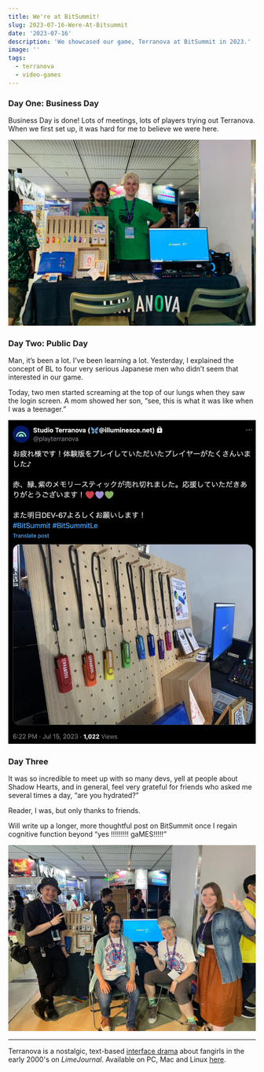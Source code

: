 ```yaml
---
title: We're at BitSummit!
slug: 2023-07-16-Were-At-Bitsummit
date: '2023-07-16'
description: 'We showcased our game, Terranova at BitSummit in 2023.'
image: ''
tags:
  - terranova
  - video-games
---
```


### Day One: Business Day

Business Day is done! Lots of meetings, lots of players trying out Terranova. When we first set up, it was hard for me to believe we were here.

![Photo of a dark-haired man and a blonde man standing next to each other behind a booth. The booth has a Windows XP style game and USB sticks in a bustling event.](bs_day1.jpeg)

### Day Two: Public Day

Man, it’s been a lot. I’ve been learning a lot. Yesterday, I explained the concept of BL to four very serious Japanese men who didn’t seem that interested in our game.

Today, two men started screaming at the top of our lungs when they saw the login screen. A mom showed her son, “see, this is what it was like when I was a teenager.”

![Screenshot of a twitter post by former account playterranova. New account is at Blusky at illuminese. Text reads, in Japanese, 'thank you to everyone who bought a USB stick! We're at DEV-67 for anyone who wants to come by.'](bs_day2.png)

### Day Three

It was so incredible to meet up with so many devs, yell at people about Shadow Hearts, and in general, feel very grateful for friends who asked me several times a day, “are you hydrated?”

Reader, I was, but only thanks to friends.

Will write up a longer, more thoughtful post on BitSummit once I regain cognitive function beyond “yes !!!!!!!!! gaMES!!!!!”

![A man wearing a hat, next to a dark-haired man, a blonde haired man and an auburn haired girl. Everyone is smiling and posing at the camera. It's out friends!](bs_day3.jpeg)

---

Terranova is a nostalgic, text-based [interface drama](/blog/posts/2023-08-22-Interface-Drama/) about fangirls in the early 2000's on _LimeJournal_. Available on PC, Mac and Linux [here](https://playterranova.com/).
